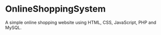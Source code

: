 # OnlineShoppingSystem
A simple online shopping website using HTML, CSS, JavaScript, PHP and MySQL.
